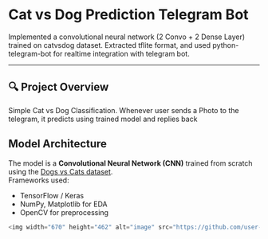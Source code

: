# Cat vs Dog Prediction Telegram Bot

Implemented a convolutional neural network (2 Convo + 2 Dense Layer) trained on catvsdog dataset. Extracted tflite format, and used python-telegram-bot for realtime integration with telegram bot.

---

## 🔍 Project Overview

Simple Cat vs Dog Classification. Whenever user sends a Photo to the telegram, it predicts using trained model and replies back

##  Model Architecture

The model is a **Convolutional Neural Network (CNN)** trained from scratch using the [Dogs vs Cats dataset](https://www.microsoft.com/en-us/download/details.aspx?id=54765).  
Frameworks used:
- TensorFlow / Keras
- NumPy, Matplotlib for EDA
- OpenCV for preprocessing

```python
<img width="670" height="462" alt="image" src="https://github.com/user-attachments/assets/7f0ec93a-ddad-495f-8a1d-0afc73bdcb7e" />

